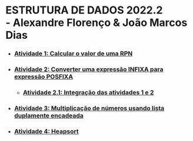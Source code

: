 # ESTRUTURA DE DADOS 2022.2 <br> - Alexandre Florenço & João Marcos Dias

* ### [Atividade 1: Calcular o valor de uma RPN](https://github.com/AlexFlorenco/estruturaDeDados/tree/master/calcularRPN/src/calcularPosfixa) 

* ### [Atividade 2: Converter uma expressão INFIXA para expressão POSFIXA](https://github.com/AlexFlorenco/estruturaDeDados/tree/master/converterInfixa/src/converterInfixa)

  + ### [Atividade 2.1: Integração das atividades 1 e 2](https://github.com/AlexFlorenco/estruturaDeDados/tree/master/src/converterECalcular)

* ### [Atividade 3: Multiplicação de números usando lista duplamente encadeada](#)

* ### [Atividade 4: Heapsort](https://github.com/AlexFlorenco/estruturaDeDados/tree/master/heapSort)
